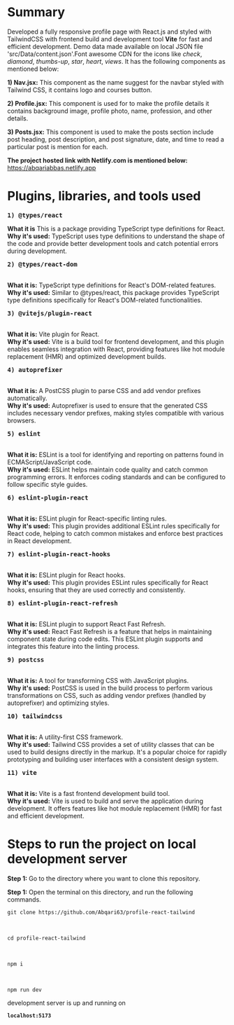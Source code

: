 # Summary

Developed a fully responsive profile page with React.js and styled with TailwindCSS with frontend build and development tool **Vite** for fast and efficient development. Demo data made available on local JSON file 'src/Data/content.json'.Font awesome CDN for the icons like *check*, *diamond*, *thumbs-up*, *star*, *heart*, *views*. It has the following components as mentioned below:  

  
**1) Nav.jsx:** This component as the name suggest for the navbar styled with Tailwind CSS, it contains logo and courses button.  
  
**2) Profile.jsx:** This component is used for to make the profile details it contains background image, profile photo, name, profession, and other details.  
  
**3) Posts.jsx:** This component is used to make the posts section include post heading, post description, and post signature, date, and time to read a particular post is mention for each.  


**The project hosted link with Netlify.com is mentioned below:**  
<a>https://abqariabbas.netlify.app</a>  

# Plugins, libraries, and tools used  

**<pre>1) @types/react</pre>**  

**What it is** This is a package providing TypeScript type definitions for React.  
**Why it's used:** TypeScript uses type definitions to understand the shape of the code and provide better development tools and catch potential errors during development.   

**<pre>2) @types/react-dom</pre>**  
**What it is:** TypeScript type definitions for React's DOM-related features.  
**Why it's used:** Similar to @types/react, this package provides TypeScript type definitions specifically for React's DOM-related functionalities.  

**<pre>3) @vitejs/plugin-react</pre>**  
**What it is:** Vite plugin for React.  
**Why it's used:** Vite is a build tool for frontend development, and this plugin enables seamless integration with React, providing features like hot module replacement (HMR) and optimized development builds.  
  
**<pre>4) autoprefixer</pre>**  
**What it is:** A PostCSS plugin to parse CSS and add vendor prefixes automatically.  
**Why it's used:** Autoprefixer is used to ensure that the generated CSS includes necessary vendor prefixes, making styles compatible with various browsers.  
  
**<pre>5) eslint</pre>**  
**What it is:** ESLint is a tool for identifying and reporting on patterns found in ECMAScript/JavaScript code.  
**Why it's used:** ESLint helps maintain code quality and catch common programming errors. It enforces coding standards and can be configured to follow specific style guides.  
  
**<pre>6) eslint-plugin-react</pre>**  
**What it is:** ESLint plugin for React-specific linting rules.  
**Why it's used:** This plugin provides additional ESLint rules specifically for React code, helping to catch common mistakes and enforce best practices in React development.  
  
**<pre>7) eslint-plugin-react-hooks</pre>**  
**What it is:** ESLint plugin for React hooks.  
**Why it's used:** This plugin provides ESLint rules specifically for React hooks, ensuring that they are used correctly and consistently.  
  
**<pre>8) eslint-plugin-react-refresh</pre>**  
**What it is:** ESLint plugin to support React Fast Refresh.  
**Why it's used:** React Fast Refresh is a feature that helps in maintaining component state during code edits. This ESLint plugin supports and integrates this feature into the linting process.  
  
**<pre>9) postcss</pre>**  
**What it is:** A tool for transforming CSS with JavaScript plugins.  
**Why it's used:** PostCSS is used in the build process to perform various transformations on CSS, such as adding vendor prefixes (handled by autoprefixer) and optimizing styles.  
  
**<pre>10) tailwindcss</pre>**  
**What it is:** A utility-first CSS framework.  
**Why it's used:** Tailwind CSS provides a set of utility classes that can be used to build designs directly in the markup. It's a popular choice for rapidly prototyping and building user interfaces with a consistent design system.  
  
**<pre>11) vite</pre>**  
**What it is:** Vite is a fast frontend development build tool.  
**Why it's used:** Vite is used to build and serve the application during development. It offers features like hot module replacement (HMR) for fast and efficient development.  

# Steps to run the project on local development server  

**Step 1:** Go to the directory where you want to clone this repository.  

**Step 1:** Open the terminal on this directory, and run the following commands.  
    <pre>`git clone https://github.com/Abqari63/profile-react-tailwind`</pre>  
    <pre>`cd profile-react-tailwind`</pre>  
    <pre>`npm i`</pre>  
    <pre>`npm run dev`</pre>  

development server is up and running on **<pre>`localhost:5173`</pre>**

  

  
